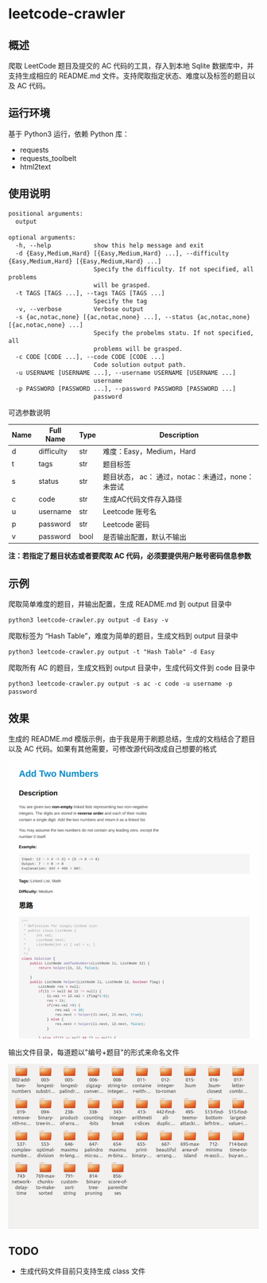 # leetcode-crawler

## 概述

爬取 LeetCode 题目及提交的 AC 代码的工具，存入到本地 Sqlite 数据库中，并支持生成相应的 README.md 文件。支持爬取指定状态、难度以及标签的题目以及 AC 代码。

## 运行环境

基于 Python3 运行，依赖 Python 库：

* requests
* requests_toolbelt
* html2text

## 使用说明

```
positional arguments:
  output

optional arguments:
  -h, --help            show this help message and exit
  -d {Easy,Medium,Hard} [{Easy,Medium,Hard} ...], --difficulty {Easy,Medium,Hard} [{Easy,Medium,Hard} ...]
                        Specify the difficulty. If not specified, all problems
                        will be grasped.
  -t TAGS [TAGS ...], --tags TAGS [TAGS ...]
                        Specify the tag
  -v, --verbose         Verbose output
  -s {ac,notac,none} [{ac,notac,none} ...], --status {ac,notac,none} [{ac,notac,none} ...]
                        Specify the probelms statu. If not specified, all
                        problems will be grasped.
  -c CODE [CODE ...], --code CODE [CODE ...]
                        Code solution output path.
  -u USERNAME [USERNAME ...], --username USERNAME [USERNAME ...]
                        username
  -p PASSWORD [PASSWORD ...], --password PASSWORD [PASSWORD ...]
                        password
```

可选参数说明

| Name  | Full Name  | Type | Description   |
| ----  | ----       | ---- | ----          |
| d     | difficulty | str  | 难度：Easy，Medium，Hard |
| t     | tags       | str  | 题目标签  |
| s     | status     | str  | 题目状态， ac： 通过，notac：未通过，none：未尝试 |
| c     | code       | str  | 生成AC代码文件存入路径 |
| u     | username   | str  | Leetcode 账号名       |
| p     | password   | str  | Leetcode 密码         |
| v     | password   | bool | 是否输出配置，默认不输出 |

**注：若指定了题目状态或者要爬取 AC 代码，必须要提供用户账号密码信息参数**

## 示例

爬取简单难度的题目，并输出配置，生成 README.md 到 output 目录中

``` shell
python3 leetcode-crawler.py output -d Easy -v
```

爬取标签为 “Hash Table”，难度为简单的题目，生成文档到 output 目录中

``` shell
python3 leetcode-crawler.py output -t "Hash Table" -d Easy
```

爬取所有 AC 的题目，生成文档到 output 目录中，生成代码文件到 code 目录中

``` shell
python3 leetcode-crawler.py output -s ac -c code -u username -p password
```

## 效果

生成的 README.md 模版示例，由于我是用于刷题总结，生成的文档结合了题目以及 AC 代码。如果有其他需要，可修改源代码改成自己想要的格式

![文档示例](./pictures/文档示例.png)

输出文件目录，每道题以"编号+题目"的形式来命名文件

![生成目录](./pictures/生成目录.png)

## TODO

* 生成代码文件目前只支持生成 class 文件
